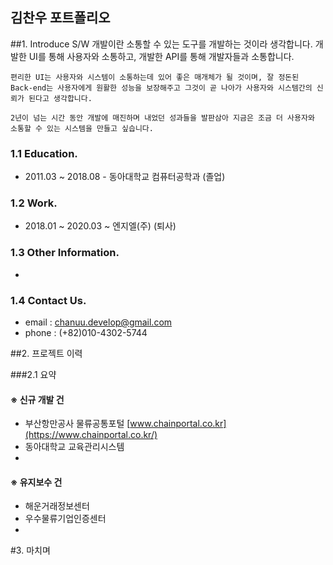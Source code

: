 ## 김찬우 포트폴리오

##1. Introduce
    S/W 개발이란 소통할 수 있는 도구를 개발하는 것이라 생각합니다. 개발한 UI를 통해 사용자와 소통하고, 개발한 API를 통해 개발자들과 소통합니다.  
    
    편리한 UI는 사용자와 시스템이 소통하는데 있어 좋은 매개체가 될 것이며, 잘 정돈된 Back-end는 사용자에게 원활한 성능을 보장해주고 그것이 곧 나아가 사용자와 시스템간의 신뢰가 된다고 생각합니다. 

    2년이 넘는 시간 동안 개발에 매진하며 내었던 성과들을 발판삼아 지금은 조금 더 사용자와 소통할 수 있는 시스템을 만들고 싶습니다. 

### 1.1 Education.
* 2011.03 ~ 2018.08 - 동아대학교 컴퓨터공학과 (졸업)

### 1.2 Work.
* 2018.01 ~ 2020.03 ~ 엔지엘(주) (퇴사)

### 1.3 Other Information.
* 

### 1.4 Contact Us.
* email : chanuu.develop@gmail.com
* phone : (+82)010-4302-5744

##2. 프로젝트 이력

###2.1 요약
#### ※ 신규 개발 건
* 부산항만공사 물류공통포털 [www.chainportal.co.kr](https://www.chainportal.co.kr/)
* 동아대학교 교육관리시스템
* 

#### ※ 유지보수 건
* 해운거래정보센터
* 우수물류기업인증센터
* 
 

#3. 마치며
